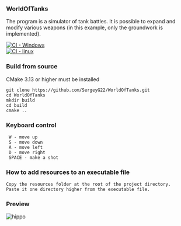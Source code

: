 ### WorldOfTanks

The program is a simulator of tank battles. It is possible to expand and modify various weapons (in this example, only the groundwork is implemented).

[![CI - Windows](https://github.com/SergeyG22/WorldOfTanks/actions/workflows/windows_builds.yml/badge.svg)](https://github.com/SergeyG22/WorldOfTanks/actions/workflows/windows_builds.yml)<br>
[![CI - linux](https://github.com/SergeyG22/WorldOfTanks/actions/workflows/linux_builds.yml/badge.svg)](https://github.com/SergeyG22/WorldOfTanks/actions/workflows/linux_builds.yml)<br>


### Build from source
CMake 3.13 or higher must be installed
```
git clone https://github.com/SergeyG22/WorldOfTanks.git
cd WorldOfTanks
mkdir build
cd build
cmake ..
```

### Keyboard control

```
 W - move up
 S - move down
 A - move left
 D - move right
 SPACE - make a shot
```

### How to add resources to an executable file

```
Copy the resources folder at the root of the project directory.
Paste it one directory higher from the executable file.
```

### Preview

![hippo](https://github.com/SergeyG22/WorldOfTanks/blob/master/docs/images/animation.gif)

